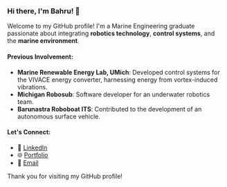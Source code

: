 ### Hi there, I'm Bahru! 🌊  
Welcome to my GitHub profile! I'm a Marine Engineering graduate passionate about integrating **robotics technology**, **control systems**, and the **marine environment**.

#### Previous Involvement:
- **Marine Renewable Energy Lab, UMich**: Developed control systems for the VIVACE energy converter, harnessing energy from vortex-induced vibrations.
- **Michigan Robosub**: Software developer for an underwater robotics team.
- **Barunastra Roboboat ITS**: Contributed to the development of an autonomous surface vehicle.

#### Let's Connect:
- 💼 [LinkedIn](https://www.linkedin.com/in/mbsbahru/)
- 🌐 [Portfolio](https://drive.google.com/file/d/1qJg0FZYwEyJW3ianMA3MOX9ApKcqXx_0/view?usp=sharing)
- 📧 [Email](mailto:mbsbahru@umich.edu)

Thank you for visiting my GitHub profile!
